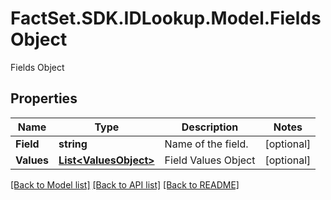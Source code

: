 # FactSet.SDK.IDLookup.Model.FieldsObject
Fields Object

## Properties

Name | Type | Description | Notes
------------ | ------------- | ------------- | -------------
**Field** | **string** | Name of the field. | [optional] 
**Values** | [**List&lt;ValuesObject&gt;**](ValuesObject.md) | Field Values Object | [optional] 

[[Back to Model list]](../README.md#documentation-for-models) [[Back to API list]](../README.md#documentation-for-api-endpoints) [[Back to README]](../README.md)

